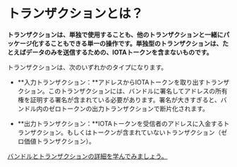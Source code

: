 # トランザクションとは？

**トランザクションは、単独で使用することも、他のトランザクションと一緒にパッケージ化することもできる単一の操作です。単独型のトランザクションは、たとえばデータのみを送信するための、IOTAトークンを含まないものです。**
<!-- **A transaction is a single operation that can stand alone or be packaged with other transactions. Stand-alone transactions are those that contain no value, for example to send only data.** -->

トランザクションは、次のいずれかのタイプになります。
<!-- Transactions can be one of the following types: -->

* **入力トランザクション：**アドレスからIOTAトークンを取り出すトランザクション。このトランザクションには、バンドルに署名してアドレスの所有権を証明する署名が含まれている必要があります。署名が大きすぎると、バンドル内のゼロトークンの出力トランザクションで断片化されます。
<!-- * **Input transaction:** Withdraws IOTA tokens from an address. This transaction must contain the signature that signs the bundle and proves ownership of the address. If the signature is too large, it's fragmented over zero-value output transactions in the bundle. -->
* **出力トランザクション：**IOTAトークンを受信者のアドレスに入金するトランザクション。もしくはトークンが含まれていないトランザクション（ゼロ価値トランザクション）。
<!-- * **Output transaction:** Deposits IOTA tokens into a recipient's address or contains no value (a zero-value transaction). -->

[バンドルとトランザクションの詳細を学んでみましょう。](root://iota-basics/0.1/concepts/bundles-and-transactions.md)
